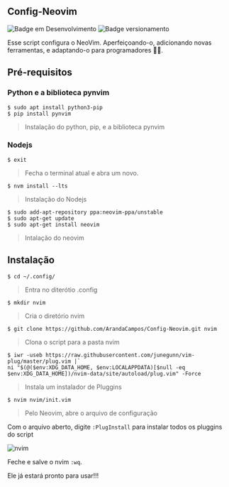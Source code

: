 ## Config-Neovim

![Badge em Desenvolvimento](http://img.shields.io/static/v1?label=STATUS&message=FINALIZADO&color=yellowgreen&style=for-the-badge)   ![Badge versionamento](http://img.shields.io/static/v1?label=VERSAO&message=1.0&color=sucess&style=for-the-badge)

Esse script configura o NeoVim. Aperfeiçoando-o, adicionando novas ferramentas, e adaptando-o para programadores 👨‍💻.

## Pré-requisitos

### Python e a biblioteca pynvim

    $ sudo apt install python3-pip
    $ pip install pynvim
> Instalação do python, pip, e a biblioteca pynvim

### Nodejs

    $ exit
> Fecha o terminal atual e abra um novo.

    $ nvm install --lts
> Instalação do Nodejs

    $ sudo add-apt-repository ppa:neovim-ppa/unstable
    $ sudo apt-get update
    $ sudo apt-get install neovim
> Intalação do neovim

## Instalação

    $ cd ~/.config/
> Entra no diterótio .config

    $ mkdir nvim
 > Cria o diretório nvim

    $ git clone https://github.com/ArandaCampos/Config-Neovim.git nvim
> Clona o script para a pasta nvim

    $ iwr -useb https://raw.githubusercontent.com/junegunn/vim-plug/master/plug.vim |`
    ni "$(@($env:XDG_DATA_HOME, $env:LOCALAPPDATA)[$null -eq $env:XDG_DATA_HOME])/nvim-data/site/autoload/plug.vim" -Force

> Instala um instalador de Pluggins
 
    $ nvim nvim/init.vim
> Pelo Neovim, abre o arquivo de configuração

Com o arquivo aberto, digite `:PlugInstall` para instalar todos os pluggins do script

![nvim](https://user-images.githubusercontent.com/87876734/147983057-1f35ff5c-da58-4490-9974-d29922b86904.gif)

Feche e salve o nvim `:wq`. 

Ele já estará pronto para usar!!!
